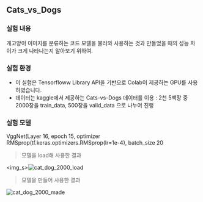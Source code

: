 ## Cats_vs_Dogs

### 실험 내용
개고양이 이미지를 분류하는 코드
모델을 불러와 사용하는 것과 만들었을 때의 성능 차이가 크게 나타나는지 알아보기 위하여.

### 실험 환경
- 이 실험은 Tensorfloww Library API을 기반으로 Colab이 제공하는 GPU를 사용하였습니다. 
- 데이터는 kaggle에서 제공하는 Cats-vs-Dogs 데이터를 이용 : 2천 5백장 중 2000장을 train_data, 500장을 valid_data 으로 나누어 진행

### 실험 모델
VggNet(Layer 16, epoch 15, optimizer RMSprop(tf.keras.optimizers.RMSprop(lr=1e-4), batch_size 20

> 모델을 load해 사용한 결과

<img_s>![cat_dog_2000_load](https://user-images.githubusercontent.com/51469989/90616740-c3e04900-e248-11ea-840e-dcb4ecba5c71.JPG)



> 모델을 만들어 사용한 결과

![cat_dog_2000_made](https://user-images.githubusercontent.com/51469989/90616796-db1f3680-e248-11ea-93d0-67033d328921.JPG)


